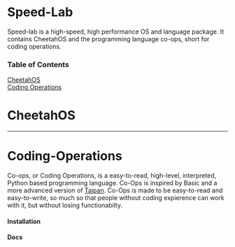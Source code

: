 # Speed-Lab

Speed-lab is a high-speed, high performance OS and language package. It contains CheetahOS and the programming language co-ops, short for coding operations. 

### Table of Contents  
[CheetahOS](#CheetahOS)  
[Coding Operations](#Coding-Operations)  

# CheetahOS

---

# Coding-Operations

Co-ops, or Coding Operations, is a easy-to-read, high-level, interpreted, Python based programming language. Co-Ops is inspired by Basic and a more advanced version of [Taipan](https://github.com/KipzonderKop101/Taipan). Co-Ops is made to be easy-to-read and easy-to-write, so much so that people without coding expierence can work with it, but without losing functionabilty. 

#### Installation 



#### Docs

